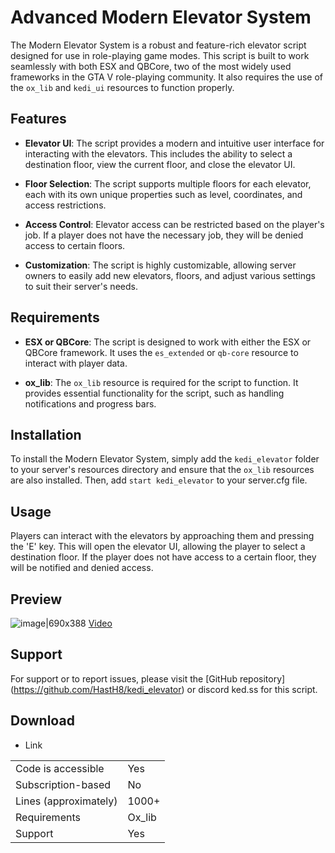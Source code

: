 # Advanced Modern Elevator System

The Modern Elevator System is a robust and feature-rich elevator script designed for use in role-playing game modes. This script is built to work seamlessly with both ESX and QBCore, two of the most widely used frameworks in the GTA V role-playing community. It also requires the use of the `ox_lib` and `kedi_ui` resources to function properly.

## Features

- **Elevator UI**: The script provides a modern and intuitive user interface for interacting with the elevators. This includes the ability to select a destination floor, view the current floor, and close the elevator UI.

- **Floor Selection**: The script supports multiple floors for each elevator, each with its own unique properties such as level, coordinates, and access restrictions.

- **Access Control**: Elevator access can be restricted based on the player's job. If a player does not have the necessary job, they will be denied access to certain floors.

- **Customization**: The script is highly customizable, allowing server owners to easily add new elevators, floors, and adjust various settings to suit their server's needs.

## Requirements

- **ESX or QBCore**: The script is designed to work with either the ESX or QBCore framework. It uses the `es_extended` or `qb-core` resource to interact with player data.

- **ox_lib**: The `ox_lib` resource is required for the script to function. It provides essential functionality for the script, such as handling notifications and progress bars.

## Installation

To install the Modern Elevator System, simply add the `kedi_elevator` folder to your server's resources directory and ensure that the `ox_lib` resources are also installed. Then, add `start kedi_elevator` to your server.cfg file.

## Usage

Players can interact with the elevators by approaching them and pressing the 'E' key. This will open the elevator UI, allowing the player to select a destination floor. If the player does not have access to a certain floor, they will be notified and denied access.

## Preview
![image|690x388](upload://yG5Sc5jBXURn7WIN1RqVhMJMnNu.jpeg)
[Video](https://streamable.com/zx1y89)
## Support

For support or to report issues, please visit the [GitHub repository] (https://github.com/HastH8/kedi_elevator) or discord ked.ss for this script.

## Download 
- Link

|                                         |                                |
|-------------------------------------|----------------------------|
| Code is accessible       | Yes                 |
| Subscription-based      | No                 |
| Lines (approximately)  | 1000+  |
| Requirements                | Ox_lib |
| Support                           | Yes                |
